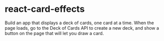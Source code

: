 # react-card-effects
Build an app that displays a deck of cards, one card at a time. When the page loads, go to the Deck of Cards API to create a new deck, and show a button on the page that will let you draw a card.
